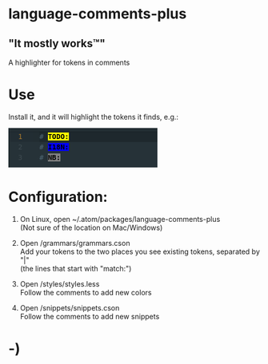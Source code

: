 <!----------------------------------------------------------------------------->
<!-- Filename: README.md                                       /          \  -->
<!-- Project : language-comments-plus                         |     ()     | -->
<!-- Date    : 06/02/2022                                     |            | -->
<!-- Author  : Dana Hynes                                     |   \____/   | -->
<!-- License : WTFPLv2                                         \          /  -->
<!----------------------------------------------------------------------------->

# language-comments-plus
## "It mostly works™"

A highlighter for tokens in comments

# Use
Install it, and it will highlight the tokens it finds, e.g.:

![image](images/image1.png)

# Configuration:
1. On Linux, open ~/.atom/packages/language-comments-plus\
(Not sure of the location on Mac/Windows)

1. Open /grammars/grammars.cson\
Add your tokens to the two places you see existing tokens, separated by "|"\
(the lines that start with "match:")

1. Open /styles/styles.less\
Follow the comments to add new colors

1. Open /snippets/snippets.cson\
Follow the comments to add new snippets

# -)

<!-- -) -->
